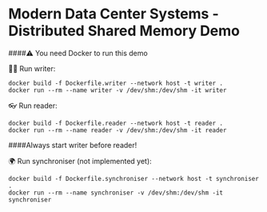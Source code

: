 # Modern Data Center Systems - Distributed Shared Memory Demo

####⚠️ You need Docker to run this demo

✍🏻 Run writer:
```
docker build -f Dockerfile.writer --network host -t writer .
docker run --rm --name writer -v /dev/shm:/dev/shm -it writer
```

👓 Run reader:
```
docker build -f Dockerfile.reader --network host -t reader .
docker run --rm --name reader -v /dev/shm:/dev/shm -it reader
```

####Always start writer before reader!

🌍 Run synchroniser (not implemented yet):
```
docker build -f Dockerfile.synchroniser --network host -t synchroniser .
docker run --rm --name synchroniser -v /dev/shm:/dev/shm -it synchroniser
```